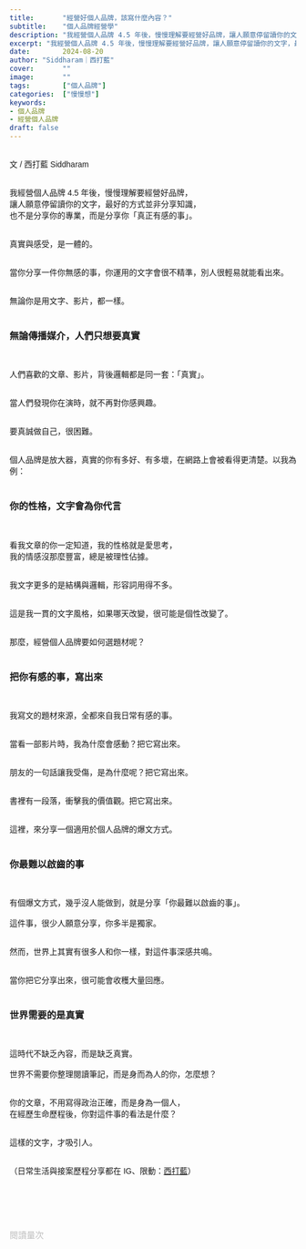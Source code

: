 ```yaml
---
title:       "經營好個人品牌，該寫什麼內容？"
subtitle:    "個人品牌經營學"
description: "我經營個人品牌 4.5 年後，慢慢理解要經營好品牌，讓人願意停留讀你的文字，最好的方式並非分享知識..."
excerpt: "我經營個人品牌 4.5 年後，慢慢理解要經營好品牌，讓人願意停留讀你的文字，最好的方式並非分享知識..."
date:        2024-08-20
author: "Siddharam｜西打藍"
cover:       ""
image:       ""
tags:        ["個人品牌"]
categories:  ["慢慢想"]
keywords:
- 個人品牌
- 經營個人品牌
draft: false
---
```


<article style="font-family: 'Noto Sans TC', '微軟正黑體', sans-serif; font-weight: 300;">

<br>文 / 西打藍 Siddharam<br><br>

我經營個人品牌 4.5 年後，慢慢理解要經營好品牌，<br>
讓人願意停留讀你的文字，最好的方式並非分享知識，<br>
也不是分享你的專業，而是分享你「真正有感的事」。<br><br>

真實與感受，是一體的。<br><br>

當你分享一件你無感的事，你運用的文字會很不精準，別人很輕易就能看出來。<br><br>

無論你是用文字、影片，都一樣。<br><br>

<h3 class="article-h1-color">無論傳播媒介，人們只想要真實</h3><br>

人們喜歡的文章、影片，背後邏輯都是同一套：「真實」。<br><br>

當人們發現你在演時，就不再對你感興趣。<br><br>

要真誠做自己，很困難。<br><br>

個人品牌是放大器，真實的你有多好、有多壞，在網路上會被看得更清楚。以我為例：<br><br>


<h3 class="article-h1-color">你的性格，文字會為你代言</h3><br>

看我文章的你一定知道，我的性格就是愛思考，<br>
我的情感沒那麼豐富，總是被理性佔據。<br><br>

我文字更多的是結構與邏輯，形容詞用得不多。<br><br>

這是我一貫的文字風格，如果哪天改變，很可能是個性改變了。<br><br>

那麼，經營個人品牌要如何選題材呢？<br><br>


<h3 class="article-h1-color">把你有感的事，寫出來</h3><br>

我寫文的題材來源，全都來自我日常有感的事。<br><br>

當看一部影片時，我為什麼會感動？把它寫出來。<br><br>

朋友的一句話讓我受傷，是為什麼呢？把它寫出來。<br><br>

書裡有一段落，衝擊我的價值觀。把它寫出來。<br><br>

這裡，來分享一個適用於個人品牌的爆文方式。<br><br>


<h3 class="article-h1-color">你最難以啟齒的事</h3><br>

有個爆文方式，幾乎沒人能做到，就是分享「你最難以啟齒的事」。<br><br>
這件事，很少人願意分享，你多半是獨家。<br><br>

然而，世界上其實有很多人和你一樣，對這件事深感共鳴。<br><br>

當你把它分享出來，很可能會收穫大量回應。<br><br>


<h3 class="article-h1-color">世界需要的是真實</h3><br>

這時代不缺乏內容，而是缺乏真實。<br><br>
世界不需要你整理閱讀筆記，而是身而為人的你，怎麼想？<br><br>

你的文章，不用寫得政治正確，而是身為一個人，<br>
在經歷生命歷程後，你對這件事的看法是什麼？<br><br>

這樣的文字，才吸引人。<br><br>




<!-- 
<!-- 案例 > 證明案例 > 壞處 > 怎麼改變（列步驟） > 結語總結金句 -->


（日常生活與接案歷程分享都在 IG、限動：<a href="https://www.instagram.com/sidd.blue/" target="_blank">西打藍</a>）<br><br>

<!-- <h3 class="article-h1-color"></h3><br> -->





<br><br><br>

</article>

<div style="color: #bfbfbf; font-size: 15px;" id="busuanzi_container_page_pv">
  閱讀量<span id="busuanzi_value_page_pv"></span>次
</div>

<script src="../../js/post.js"></script>

